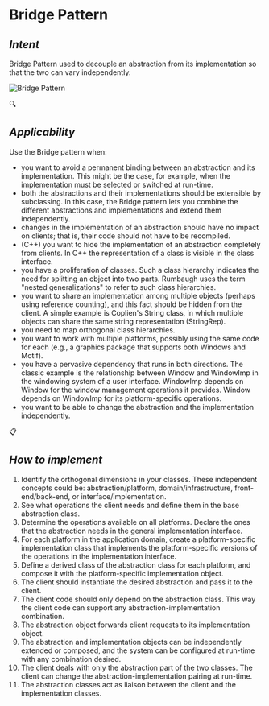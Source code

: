 # Bridge Pattern
## *Intent*
Bridge Pattern used to decouple an abstraction from its implementation so that the two can vary independently.

![Bridge Pattern](https://refactoring.guru/images/patterns/diagrams/bridge/structure-ru.png)

:mag:
## *Applicability*
Use the Bridge pattern when:
* you want to avoid a permanent binding between an abstraction and its implementation. This might be the case, for example, when the implementation must be selected or switched at run-time.
* both the abstractions and their implementations should be extensible by subclassing. In this case, the Bridge pattern lets you combine the different abstractions and implementations and extend them independently.
* changes in the implementation of an abstraction should have no impact on clients; that is, their code should not have to be recompiled.
* (C++) you want to hide the implementation of an abstraction completely from clients. In C++ the representation of a class is visible in the class interface.
* you have a proliferation of classes. Such a class hierarchy indicates the need for splitting an object into two parts. Rumbaugh uses the term "nested generalizations" to refer to such class hierarchies.
* you want to share an implementation among multiple objects (perhaps using reference counting), and this fact should be hidden from the client. A simple example is Coplien's String class, in which multiple objects can share the same string representation (StringRep).
* you need to map orthogonal class hierarchies.
* you want to work with multiple platforms, possibly using the same code for each (e.g., a graphics package that supports both Windows and Motif).
* you have a pervasive dependency that runs in both directions. The classic example is the relationship between Window and WindowImp in the windowing system of a user interface. WindowImp depends on Window for the window management operations it provides. Window depends on WindowImp for its platform-specific operations.
* you want to be able to change the abstraction and the implementation independently.


:clipboard: 
## *How to implement*
1. Identify the orthogonal dimensions in your classes. These independent concepts could be: abstraction/platform, domain/infrastructure, front-end/back-end, or interface/implementation.
2. See what operations the client needs and define them in the base abstraction class.
3. Determine the operations available on all platforms. Declare the ones that the abstraction needs in the general implementation interface.
4. For each platform in the application domain, create a platform-specific implementation class that implements the platform-specific versions of the operations in the implementation interface.
5. Define a derived class of the abstraction class for each platform, and compose it with the platform-specific implementation object.
6. The client should instantiate the desired abstraction and pass it to the client.
7. The client code should only depend on the abstraction class. This way the client code can support any abstraction-implementation combination.
8. The abstraction object forwards client requests to its implementation object.
9. The abstraction and implementation objects can be independently extended or composed, and the system can be configured at run-time with any combination desired.
10. The client deals with only the abstraction part of the two classes. The client can change the abstraction-implementation pairing at run-time.
11. The abstraction classes act as liaison between the client and the implementation classes.

